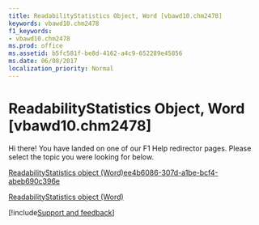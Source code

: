 ```yaml
---
title: ReadabilityStatistics Object, Word [vbawd10.chm2478]
keywords: vbawd10.chm2478
f1_keywords:
- vbawd10.chm2478
ms.prod: office
ms.assetid: b5fc581f-be8d-4162-a4c9-652289e45856
ms.date: 06/08/2017
localization_priority: Normal
---
```



# ReadabilityStatistics Object, Word [vbawd10.chm2478]

Hi there! You have landed on one of our F1 Help redirector pages. Please select the topic you were looking for below.

[ReadabilityStatistics object (Word)ee4b6086-307d-a1be-bcf4-abeb690c396e](https://msdn.microsoft.com/library/ee4b6086-307d-a1be-bcf4-abeb690c396e%28Office.15%29.aspx)

[ReadabilityStatistics object (Word)](https://msdn.microsoft.com/library/eabef73c-f837-435a-cfec-b76082cc0f7e%28Office.15%29.aspx)

[!include[Support and feedback](~/includes/feedback-boilerplate.md)]